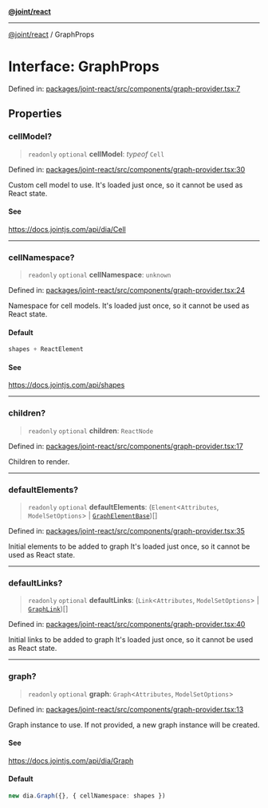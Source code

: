 [**@joint/react**](../README.md)

***

[@joint/react](../README.md) / GraphProps

# Interface: GraphProps

Defined in: [packages/joint-react/src/components/graph-provider.tsx:7](https://github.com/samuelgja/joint/blob/main/packages/joint-react/src/components/graph-provider.tsx#L7)

## Properties

### cellModel?

> `readonly` `optional` **cellModel**: *typeof* `Cell`

Defined in: [packages/joint-react/src/components/graph-provider.tsx:30](https://github.com/samuelgja/joint/blob/main/packages/joint-react/src/components/graph-provider.tsx#L30)

Custom cell model to use.
It's loaded just once, so it cannot be used as React state.

#### See

https://docs.jointjs.com/api/dia/Cell

***

### cellNamespace?

> `readonly` `optional` **cellNamespace**: `unknown`

Defined in: [packages/joint-react/src/components/graph-provider.tsx:24](https://github.com/samuelgja/joint/blob/main/packages/joint-react/src/components/graph-provider.tsx#L24)

Namespace for cell models.
It's loaded just once, so it cannot be used as React state.

#### Default

```ts
shapes + ReactElement
```

#### See

https://docs.jointjs.com/api/shapes

***

### children?

> `readonly` `optional` **children**: `ReactNode`

Defined in: [packages/joint-react/src/components/graph-provider.tsx:17](https://github.com/samuelgja/joint/blob/main/packages/joint-react/src/components/graph-provider.tsx#L17)

Children to render.

***

### defaultElements?

> `readonly` `optional` **defaultElements**: (`Element`\<`Attributes`, `ModelSetOptions`\> \| [`GraphElementBase`](GraphElementBase.md))[]

Defined in: [packages/joint-react/src/components/graph-provider.tsx:35](https://github.com/samuelgja/joint/blob/main/packages/joint-react/src/components/graph-provider.tsx#L35)

Initial elements to be added to graph
It's loaded just once, so it cannot be used as React state.

***

### defaultLinks?

> `readonly` `optional` **defaultLinks**: (`Link`\<`Attributes`, `ModelSetOptions`\> \| [`GraphLink`](GraphLink.md))[]

Defined in: [packages/joint-react/src/components/graph-provider.tsx:40](https://github.com/samuelgja/joint/blob/main/packages/joint-react/src/components/graph-provider.tsx#L40)

Initial links to be added to graph
It's loaded just once, so it cannot be used as React state.

***

### graph?

> `readonly` `optional` **graph**: `Graph`\<`Attributes`, `ModelSetOptions`\>

Defined in: [packages/joint-react/src/components/graph-provider.tsx:13](https://github.com/samuelgja/joint/blob/main/packages/joint-react/src/components/graph-provider.tsx#L13)

Graph instance to use. If not provided, a new graph instance will be created.

#### See

https://docs.jointjs.com/api/dia/Graph

#### Default

```ts
new dia.Graph({}, { cellNamespace: shapes })
```
